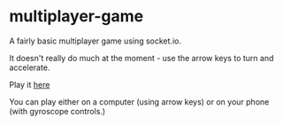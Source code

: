 # multiplayer-game
A fairly basic multiplayer game using socket.io.

It doesn't really do much at the moment - use the arrow keys to turn
and accelerate.

Play it [here](https://warm-ravine.herokuapp.com)

You can play either on a computer (using arrow keys) or on your phone
(with gyroscope controls.)